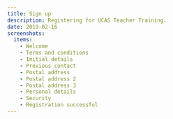 ```yaml
---
title: Sign up
description: Registering for UCAS Teacher Training.
date: 2019-02-16
screenshots:
  items:
    - Welcome
    - Terms and conditions
    - Initial details
    - Previous contact
    - Postal address
    - Postal address 2
    - Postal address 3
    - Personal details
    - Security
    - Registration successful
---
```


